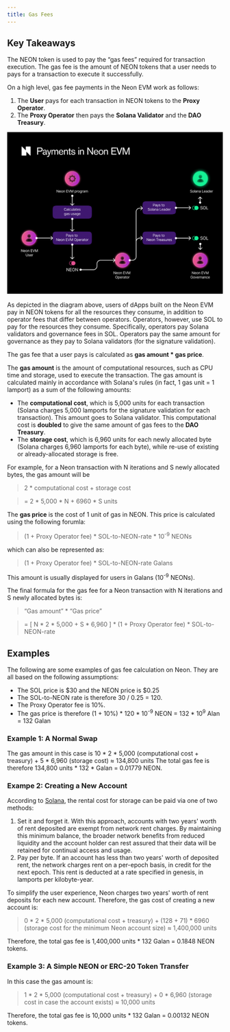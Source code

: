 ```yaml
---
title: Gas Fees
---
```


## Key Takeaways

The NEON token is used to pay the “gas fees” required for transaction execution. The gas fee is the amount of NEON tokens that a user needs to pays for a transaction to execute it successfully.

On a high level, gas fee payments in the Neon EVM work as follows:
1. The **User** pays for each transaction in NEON tokens to the **Proxy Operator**.
2. The **Proxy Operator** then pays the **Solana Validator** and the **DAO Treasury**.

<div className='neon-img-box-600' style={{textAlign: 'center'}}>

![](./img/payments-neon.png)

</div>

As depicted in the diagram above, users of dApps built on the Neon EVM pay in NEON tokens for all the resources they consume, in addition to operator fees that differ between operators. Operators, however, use SOL to pay for the resources they consume. Specifically, operators pay Solana validators and governance fees in SOL. Operators pay the same amount for governance as they pay to Solana validators (for the signature validation).

The gas fee that a user pays is calculated as **gas amount \* gas price**.


The **gas amount** is the amount of computational resources, such as CPU time and storage, used to execute the transaction. The gas amount is calculated mainly in accordance with Solana's rules (in fact, 1 gas unit = 1 lamport) as a sum of the following amounts:
* The **computational cost**, which is 5,000 units for each transaction (Solana charges 5,000 lamports for the signature validation for each transaction). This amount goes to Solana validator. This computational cost is **doubled** to give the same amount of gas fees to the **DAO Treasury**.
* The **storage cost**, which is 6,960 units for each newly allocated byte (Solana charges 6,960 lamports for each byte), while re-use of existing or already-allocated storage is free.

For example, for a Neon transaction with N iterations and S newly allocated bytes, the gas amount will be

> 2 \* computational cost + storage cost

> = 2 \* 5,000 \* N + 6960 \* S  units

The **gas price** is the cost of 1 unit of gas in NEON. This price is calculated using the following forumla:

> (1 + Proxy Operator fee) \* SOL-to-NEON-rate \* 10<sup>-9</sup> NEONs

which can also be represented as:

> (1 + Proxy Operator fee) \* SOL-to-NEON-rate Galans

This amount is usually displayed for users in Galans (10<sup>-9</sup> NEONs).

The final formula for the gas fee for a Neon transaction with N iterations and S newly allocated bytes is:

> “Gas amount” \* “Gas price”

> = [ N \* 2 \* 5,000 + S \* 6,960 ] \* (1 + Proxy Operator fee) \* SOL-to-NEON-rate

## Examples
The following are some examples of gas fee calculation on Neon. They are all based on the following assumptions:
* The SOL price is $30 and the NEON price is $0.25
* The SOL-to-NEON rate is therefore 30 / 0.25 = 120.
* The Proxy Operator fee is 10%.
* The gas price is therefore (1 + 10%) \* 120 \* 10<sup>-9</sup> NEON = 132 \* 10<sup>9</sup> Alan = 132 Galan

### Example 1: A Normal Swap
The gas amount in this case is 10 \* 2 \* 5,000 (computational cost + treasury) + 5 \* 6,960 (storage cost) ≈ 134,800 units
The total gas fee is therefore 134,800 units \* 132 \* Galan = 0.01779 NEON.

### Exampe 2: Creating a New Account
According to [Solana](https://docs.solana.com/storage_rent_economics), the rental cost for storage can be paid via one of two methods:
1. Set it and forget it. With this approach, accounts with two years' worth of rent deposited are exempt from network rent charges. By maintaining this minimum balance, the broader network benefits from reduced liquidity and the account holder can rest assured that their data will be retained for continual access and usage.
2. Pay per byte. If an account has less than two years' worth of deposited rent, the network charges rent on a per-epoch basis, in credit for the next epoch. This rent is deducted at a rate specified in genesis, in lamports per kilobyte-year.

To simplify the user experience, Neon charges two years' worth of rent deposits for each new account. Therefore, the gas cost of creating a new account is:
> 0 \* 2 \* 5,000 (computational cost + treasury) + (128 + 71) \* 6960 (storage cost for the minimum Neon account size) ≈ 1,400,000 units

Therefore, the total gas fee is 1,400,000 units \* 132 Galan = 0.1848 NEON tokens.

### Example 3: A Simple NEON or ERC-20 Token Transfer
In this case the gas amount is:
> 1 \* 2 \* 5,000 (computational cost + treasury) + 0 \* 6,960 (storage cost in case the account exists) ≈ 10,000 units

Therefore, the total gas fee is 10,000 units * 132 Galan = 0.00132 NEON tokens.
